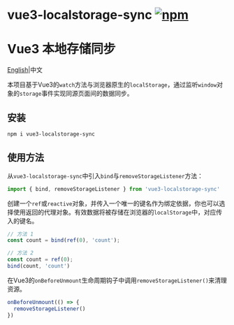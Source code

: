 # vue3-localstorage-sync [![npm](https://img.shields.io/npm/v/vue3-localstorage-sync.svg)](https://www.npmjs.com/package/vue3-localstorage-sync)
# Vue3 本地存储同步

[English](./README.md)|中文

本项目基于Vue3的`watch`方法与浏览器原生的`localStorage`，通过监听`window`对象的`storage`事件实现同源页面间的数据同步。

## 安装

```bash
npm i vue3-localstorage-sync
```

## 使用方法

从`vue3-localstorage-sync`中引入`bind`与`removeStorageListener`方法：

```typescript
import { bind, removeStorageListener } from 'vue3-localstorage-sync'
```

创建一个`ref`或`reactive`对象，并传入一个唯一的键名作为绑定依据，你也可以选择使用返回的代理对象。有效数据将被存储在浏览器的`localStorage`中，对应传入的键名。

```typescript
// 方法 1
const count = bind(ref(0), 'count');

// 方法 2
const count = ref(0);
bind(count, 'count')
```

在Vue3的`onBeforeUnmount`生命周期钩子中调用`removeStorageListener()`来清理资源。

```typescript
onBeforeUnmount(() => {
  removeStorageListener()
})
``` 